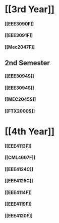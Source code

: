 
# [[3rd Year]]
#### [[EEE3090F]]
#### [[EEE3091F]]
#### [[Mec2047F]]

## 2nd Semester
#### [[EEE3094S]]
#### [[EEE3094S]]
#### [[MEC2045S]]
#### [[FTX2000S]]
# [[4th Year]]
#### [[EEE4113F]]
#### [[CML4607F]]
#### [[EEE4124C]]
#### [[EEE4125C]]
#### [[EEE4114F]]
#### [[EEE4119F]]
#### [[EEE4120F]]

